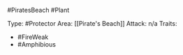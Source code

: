 #PiratesBeach #Plant

Type: #Protector
Area: [[Pirate's Beach]]
Attack: n/a
Traits:
- #FireWeak
- #Amphibious